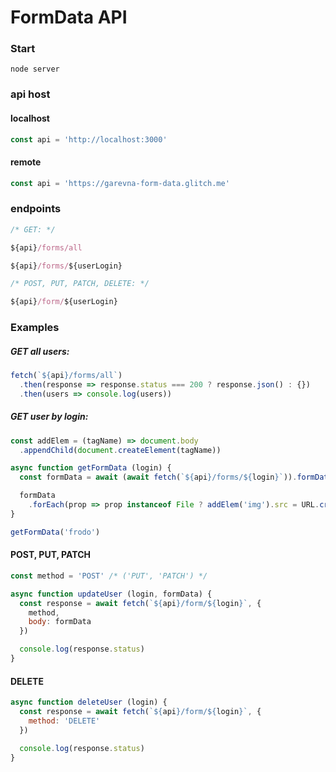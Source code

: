 # FormData API

### Start

```console
node server
```

### api host

#### localhost

```js
const api = 'http://localhost:3000'
```

#### remote

```js
const api = 'https://garevna-form-data.glitch.me'
```

### endpoints

```js
/* GET: */

${api}/forms/all

${api}/forms/${userLogin}

/* POST, PUT, PATCH, DELETE: */

${api}/form/${userLogin}
```

### Examples

##### GET all users:
```js
fetch(`${api}/forms/all`)
  .then(response => response.status === 200 ? response.json() : {})
  .then(users => console.log(users))
```

##### GET user by login:

```js
const addElem = (tagName) => document.body
  .appendChild(document.createElement(tagName))

async function getFormData (login) {
  const formData = await (await fetch(`${api}/forms/${login}`)).formData()

  formData
    .forEach(prop => prop instanceof File ? addElem('img').src = URL.createObjectURL(prop) : addElem('p').innerText = prop)
}

getFormData('frodo')
```

#### POST, PUT, PATCH

```js
const method = 'POST' /* ('PUT', 'PATCH') */

async function updateUser (login, formData) {
  const response = await fetch(`${api}/form/${login}`, {
    method,
    body: formData
  })

  console.log(response.status)
}
```

#### DELETE

```js
async function deleteUser (login) {
  const response = await fetch(`${api}/form/${login}`, {
    method: 'DELETE'
  })

  console.log(response.status)
}
```
